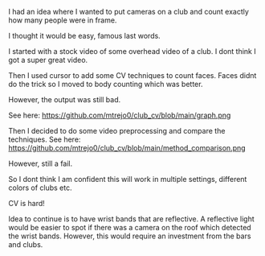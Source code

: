 I had an idea where I wanted to put cameras on a club and count exactly how many people were in frame.

I thought it would be easy, famous last words.

I started with a stock video of some overhead video of a club. I dont think I got a super great video. 

Then I used cursor to add some CV techniques to count faces. Faces didnt do the trick so I moved to body counting which was better.

However, the output was still bad.

See here:
https://github.com/mtrejo0/club_cv/blob/main/graph.png

Then I decided to do some video preprocessing and compare the techniques. See here:
https://github.com/mtrejo0/club_cv/blob/main/method_comparison.png

However, still a fail. 

So I dont think I am confident this will work in multiple settings, different colors of clubs etc.

CV is hard!

Idea to continue is to have wrist bands that are reflective. A reflective light would be easier to spot if there was a camera on the roof which detected the wrist bands. 
However, this would require an investment from the bars and clubs.

